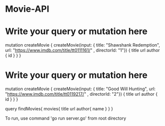 # Movie-API

# Write your query or mutation here
mutation createMovie {
	createMovie(input: { title: "Shawshank Redemption", url: "https://www.imdb.com/title/tt0111161/" , directorId: "1"})
  {
  	title
  	url
	  author
    {
      id
    }
	}
}

# Write your query or mutation here
mutation createMovie {
	createMovie(input: { title: "Good Will Hunting", url: "https://www.imdb.com/title/tt0119217/" , directorId: "2"})
  {
  	title
  	url
	  author
    {
      id
    }
	}
}

query findMovies{
  movies{
    title
    url
    author{
      name
    }
  }
}

To run, use command 'go run server.go' from root directory
